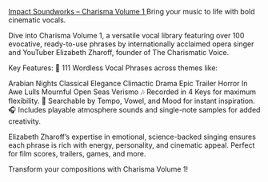 <a href="[url](https://soundbanks.io/product/impact-soundworks-charisma-volume-1/)">Impact Soundworks – Charisma Volume 1
</a>
Bring your music to life with bold cinematic vocals.

Dive into Charisma Volume 1, a versatile vocal library featuring over 100 evocative, ready-to-use phrases by internationally acclaimed opera singer and YouTuber Elizabeth Zharoff, founder of The Charismatic Voice.

Key Features:
🎤 111 Wordless Vocal Phrases across themes like:

Arabian Nights
Classical Elegance
Climactic Drama
Epic Trailer
Horror
In Awe
Lulls
Mournful
Open Seas
Verismo
🎶 Recorded in 4 Keys for maximum flexibility.
🎼 Searchable by Tempo, Vowel, and Mood for instant inspiration.
🎧 Includes playable atmosphere sounds and single-note samples for added creativity.

Elizabeth Zharoff’s expertise in emotional, science-backed singing ensures each phrase is rich with energy, personality, and cinematic appeal. Perfect for film scores, trailers, games, and more.

Transform your compositions with Charisma Volume 1!

